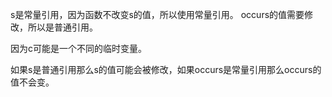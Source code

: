 s是常量引用，因为函数不改变s的值，所以使用常量引用。
occurs的值需要修改，所以是普通引用。

因为c可能是一个不同的临时变量。

如果s是普通引用那么s的值可能会被修改，如果occurs是常量引用那么occurs的值不会变。
